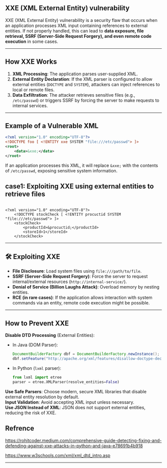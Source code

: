 ##  **XXE (XML External Entity) vulnerability**
XXE (XML External Entity) vulnerability is a security flaw that occurs when an application processes XML input containing references to external entities. If not properly handled, this can lead to **data exposure, file retrieval, SSRF (Server-Side Request Forgery), and even remote code execution** in some cases.  

---

##  **How XXE Works**
1. **XML Processing**: The application parses user-supplied XML.
2. **External Entity Declaration**: If the XML parser is configured to allow external entities (`DOCTYPE` and `SYSTEM`), attackers can inject references to local or remote files.
3. **Data Exfiltration**: The attacker retrieves sensitive files (e.g., `/etc/passwd`) or triggers SSRF by forcing the server to make requests to internal services.

---

##  **Example of a Vulnerable XML**
```xml
<?xml version="1.0" encoding="UTF-8"?>
<!DOCTYPE foo [ <!ENTITY xxe SYSTEM "file:///etc/passwd"> ]>  
<root>  
    <data>&xxe;</data>  
</root>
```
 If an application processes this XML, it will replace `&xxe;` with the contents of `/etc/passwd`, exposing sensitive system information.

## **case1: Exploiting XXE using external entities to retrieve files**
```Payload

<?xml version="1.0" encoding="UTF-8"?>
    <!DOCTYPE stockCheck [ <!ENTITY procuctid SYSTEM "file:///etc/passwd"> ]>
    <stockCheck>
        <productId>&procuctid;</productId>
        <storeId>1</storeId>
    </stockCheck>
```    
---

## 🛠 **Exploiting XXE**
- **File Disclosure**: Load system files using `file:///path/to/file`.
- **SSRF (Server-Side Request Forgery)**: Force the server to request internal/external resources (`http://internal-service/`).
- **Denial of Service (Billion Laughs Attack)**: Overload memory by nesting entities.
- **RCE (in rare cases)**: If the application allows interaction with system commands via an entity, remote code execution might be possible.

---

##  **How to Prevent XXE**
 **Disable DTD Processing** (External Entities):  
- In Java (DOM Parser):
  ```java
  DocumentBuilderFactory dbf = DocumentBuilderFactory.newInstance();
  dbf.setFeature("http://apache.org/xml/features/disallow-doctype-decl", true);
  ```
- In Python (`lxml` parser):
  ```python
  from lxml import etree
  parser = etree.XMLParser(resolve_entities=False)
  ```

**Use Safe Parsers**: Choose modern, secure XML libraries that disable external entity resolution by default.  
**Input Validation**: Avoid accepting XML input unless necessary.  
**Use JSON Instead of XML**: JSON does not support external entities, reducing the risk of XXE.

## **Refrence** 
   
   https://rohitcoder.medium.com/comprehensive-guide-detecting-fixing-and-defending-against-xxe-attacks-in-python-and-java-e78691b4b918
   
   https://www.w3schools.com/xml/xml_dtd_intro.asp
   
---
